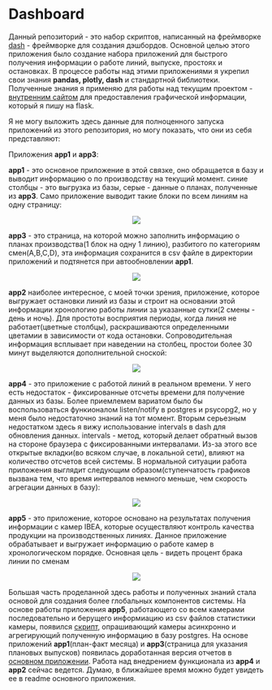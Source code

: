 # Dashboard

Данный репозиторий - это набор скриптов, написанный на фреймворке <a href="https://dash.plotly.com/">dash</a> - фреймворке для создания дэшбордов. Основной целью этого приложения было создание набора приложений для быстрого получения информации о работе линий, выпуске, простоях и остановках. В процессе работы над этими приложениями я укрепил свои знания <b>pandas, plotly, dash</b> и стандартной библиотеки. Полученные знания я применяю для работы над текущим проектом - <a href="https://github.com/alright0/intranet_api">внутренним сайтом</a> для предоставления графической информации, который я пишу на flask.

Я не могу выложить здесь данные для полноценного запуска приложений из этого репозитория, но могу показать, что они из себя представляют:

Приложения <b>app1</b> и <b>app3</b>:

<b>app1</b> - это основное приложение в этой связке, оно обращается в базу и выводит информацию о по производству на текущий момент. синие столбцы - это выгрузка из базы, серые - данные о планах, полученные из <b>app3</b>. Само приложение выводит такие блоки по всем линиям на одну страницу: 
<p align="center"><img src="https://user-images.githubusercontent.com/71926912/113470254-d9fbec00-945c-11eb-8277-7dabc30efdda.PNG"></p>

<b>app3</b> - это страница, на которой можно заполнить информацию о планах производства(1 блок на одну 1 линию), разбитого по категориям смен(A,B,C,D), эта информация сохранится в csv файле в директории приложений и подтянется при автообновлении <b>app1</b>. 
<p align="center"><img src="https://user-images.githubusercontent.com/71926912/113470286-247d6880-945d-11eb-8fc2-8093db1ed178.PNG"></p>

<b>app2</b> наиболее интересное, с моей точки зрения, приложение, которое выгружает остановки линий из базы и строит на основании этой информации хронологию работы линии за указанные сутки(2 смены - день и ночь). Для простоты восприятия периоды, когда линия не работает(цветные столбцы), раскрашиваются определенными цветамии в зависимости от кода остановки. Сопроводительная информация всплывает при наведении на столбец, простои более 30 минут выделяются дополнительной сноской:
 <p align="center"><img src="https://user-images.githubusercontent.com/71926912/113470458-85597080-945e-11eb-8359-06bad9d6f4a9.PNG"></p> 

<b>app4</b> - это приложение с работой линий в реальном времени. У него есть недостаток - фиксированные отсчеты времени для получение данных из базы. Более приемлемем вариатом было бы воспользоваться функионалом listen/notify в postgres и psycopg2, но у меня было недостаточно знаний на тот момент. Вторым серьезным недостатком здесь я вижу использование intervals в dash для обновления данных. intervals - метод, который делает обратный вызов на стороне браузера с фиксированными интервалами. Из-за этого все открытые вкладки(во всяком случае, в локальной сети), влияют на количество отсчетов всей системы.
В нормальной ситуации работа приложения выглядит следующим образом(ступенчатость графиков вызвана тем, что время интервалов немного меньше, чем скорость агрегации данных в базу):
 <p align="center"><img src="https://user-images.githubusercontent.com/71926912/113471004-31e92180-9462-11eb-8889-ed7decf0e0d7.gif"></p>

<b>app5</b> - это приложение, которое основано на результатах получения информации с камер IBEA, которые осуществляют контроль качества продукции на производственных линиях.
Данное приложение обрабатывает и выгружает информацию о работе камер в хронологическом порядке. Основная цель - видеть процент брака линии по сменам
<p align="center"><img src="https://user-images.githubusercontent.com/71926912/113471670-9312f400-9466-11eb-87be-340ca821ba5d.PNG"></p>

Большая часть проделанной здесь работы и полученных знаний стала основой для создания более глобальных компонентов системы. На основе работы приложения <b>app5</b>, работающего со всем камерами последовательно и берущего информиацию из csv файлов статистики камеры, появился <a href="https://github.com/alright0/ibea_to_pg">скрипт</a>, опрашивающий камеры асинхронно и агрегирующий полученную информацию в базу postgres. 
На основе приложений <b>app1</b>(план-факт месяца) и <b>app3</b>(страница для указания плановых выпусков) появилась доработанная версия отчетов в <a href="https://github.com/alright0/intranet_api">основном приложении</a>. Работа над внедрением функционала из <b>app4</b> и <b>app2</b> сейчас ведется. Думаю, в ближайшее время можно будет увидеть ее в readme основного приложения.

<!-- <p align="center"><img width=700px src=""></p> -->

